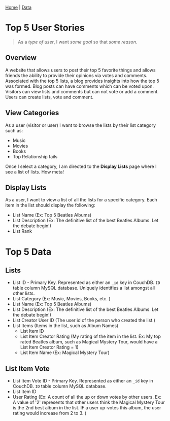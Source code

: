 [Home](/)  |  [Data](/top5/data)

# Top 5 User Stories

> As a _type of user_, I want _some goal_ so that _some reason_.

## Overview

A website that allows users to post their top 5 favorite things and allows friends the ability to provide their opinions via votes and comments.  Associated with the top 5 lists, a blog provides insights into how the top 5 was formed.  Blog posts can have comments which can be voted upon.  Visitors can view lists and comments but can not vote or add a comment.  Users can create lists, vote and comment.

## View Categories

As a user (visitor or user) I want to browse the lists by their list category such as:

- Music
- Movies
- Books
- Top Relationship fails

Once I select a category, I am directed to the **Display Lists** page where I see a list of lists.  How meta!

## Display Lists

As a user, I want to view a list of all the lists for a specific category.  Each item in the list should display the following:

- List Name (Ex: Top 5 Beatles Albums)
- List Description (Ex: The definitive list of the best Beatles Albums.  Let the debate begin!)
- List Rank

# Top 5 Data

## Lists

- List ID - Primary Key. Represented as either an `_id` key in CouchDB.  `ID` table column MySQL database. Uniquely identifies a list amongst all other lists.
- List Category (Ex: Music, Movies, Books, etc. )
- List Name (Ex: Top 5 Beatles Albums)
- List Description (Ex: The definitive list of the best Beatles Albums.  Let the debate begin!)
- List Creator User ID (The user id of the person who created the list.)
- List Items (Items in the list, such as Album Names)
  - List Item ID
  - List Item Creator Rating (My rating of the item in the list. Ex:  My top rated Beatles album, such as Magical Mystery Tour, would have a List Item Creator Rating = 1)
  - List Item Name (Ex: Magical Mystery Tour)

## List Item Vote
  - List Item Vote ID - Primary Key. Represented as either an `_id` key in CouchDB.  `ID` table column MySQL database.
  - List Item ID
  - User Rating (Ex: A count of all the up or down votes by other users.  Ex:  A value of '2' represents that other users think the Magical Mystery Tour is the 2nd best album in the list. IF a user up-votes this album, the user rating would increase from 2 to 3. )

